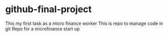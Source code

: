 # github-final-project
This my first task as a micro finance worker
This is repo to manage code in git
Repo for a microfinance start up
